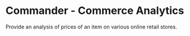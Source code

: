 # Commander - Commerce Analytics

Provide an analysis of prices of an item on various online retail stores.
